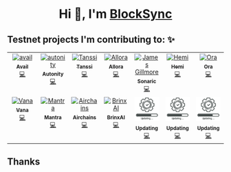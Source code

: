 <h1 align="center">Hi 👋, I'm <a href="https://block-sync.com/" target="blank">
BlockSync</a></h1>


## Testnet projects I'm contributing to: ✨
<!-- ALL-CONTRIBUTORS-LIST:START - Do not remove or modify this section -->
<!-- prettier-ignore-start -->
<!-- markdownlint-disable -->
<table>
  <tbody>
    <tr>
      <td align="center" valign="top" width="14.28%"><a href="https://github.com/0xblocksync/testnet/tree/main/avail"><img src="https://pbs.twimg.com/profile_images/1671126588694609920/THQgYJtf_400x400.png" width="100px;" alt="avail"/><br /><sub><b>Avail</b></sub></a><br /><a href="https://github.com/0xblocksync/testnet/tree/main/avail" title="Code">💻</a></td>
      <td align="center" valign="top" width="14.28%"><a href="https://github.com/0xblocksync/testnet/tree/main/autonity"><img src="https://pbs.twimg.com/profile_images/1627678067459063811/pICOOrh-_400x400.jpg" width="100px;" alt="autonity"/><br /><sub><b>Autonity</b></sub></a><br /><a href="https://github.com/0xblocksync/testnet/tree/main/autonity" title="Code">💻</a></td>
      <td align="center" valign="top" width="14.28%"><a href="https://github.com/0xblocksync/testnet/tree/main/tanssi"><img src="https://pbs.twimg.com/profile_images/1802005573627527168/eqO696at_400x400.jpg" width="100px;" alt="Tanssi"/><br /><sub><b>Tanssi</b></sub></a><br /><a href="https://github.com/0xblocksync/testnet/tree/main/tanssi" title="Code">💻</a></td>
      <td align="center" valign="top" width="14.28%"><a href="https://github.com/0xblocksync/testnet/tree/main/allora"><img src="https://pbs.twimg.com/profile_images/1793726657783812096/sDRnXVCd_400x400.jpg" width="100px;" alt="Allora"/><br /><sub><b>Allora</b></sub></a><br /><a href="https://github.com/0xblocksync/testnet/tree/main/allora" title="Code">💻</a></td>
      <td align="center" valign="top" width="14.28%"><a href="https://github.com/0xblocksync/testnet/tree/main/sonaric"><img src="https://pbs.twimg.com/profile_images/1790180518979620864/xA4bAt7X_400x400.png" width="100px;" alt="James Gillmore"/><br /><sub><b>Sonaric</b></sub></a><br /><a href="https://github.com/0xblocksync/testnet/tree/main/sonaric" title="Code">💻</a></td>
      <td align="center" valign="top" width="14.28%"><a href="https://github.com/0xblocksync/testnet/tree/main/hemi"><img src="https://pbs.twimg.com/profile_images/1834303544632991744/QEWxDxD4_400x400.png" width="100px;" alt="Hemi"/><br /><sub><b>Hemi</b></sub></a><br /><a href="https://github.com/0xblocksync/testnet/tree/main/hemi" title="Code">💻</a></td>
      <td align="center" valign="top" width="14.28%"><a href="https://github.com/0xblocksync/testnet/tree/main/Ora"><img src="https://pbs.twimg.com/profile_images/1778285790126321664/jVXadRx3_400x400.jpg" width="100px;" alt="Ora"/><br /><sub><b>Ora</b></sub></a><br /> <a href="https://github.com/0xblocksync/testnet/tree/main/Ora" title="Code">💻</a> </td>
    </tr>
    <tr>
      <td align="center" valign="top" width="14.28%"><a href="https://github.com/0xblocksync/testnet/tree/main/vana"><img src="https://pbs.twimg.com/profile_images/1854306364362784777/n_7fkh7I_400x400.jpg" width="100px;" alt="Vana"/><br /><sub><b>Vana</b></sub></a><br /><a href="https://github.com/0xblocksync/testnet/tree/main/vana" title="Vana">💻</a></td>
      <td align="center" valign="top" width="14.28%"><a href="https://github.com/0xblocksync/testnet/tree/main/mantra"><img src="https://pbs.twimg.com/profile_images/1790339778346618880/ihlLQAMC_400x400.jpg" width="100px;" alt="Mantra"/><br /><sub><b>Mantra</b></sub></a><br /><a href="https://github.com/0xblocksync/testnet/tree/main/mantra" title="Mantra">💻</a></td>
      <td align="center" valign="top" width="14.28%"><a href="https://github.com/0xblocksync/testnet/tree/main/airchains"><img src="https://pbs.twimg.com/profile_images/1689908960726245376/NSEHl_ga_400x400.jpg" width="100px;" alt="Airchains"/><br /><sub><b>Airchains</b></sub></a><br /><a href="https://github.com/0xblocksync/testnet/tree/main/airchains" title="Airchains">💻</a></td>
      <td align="center" valign="top" width="14.28%"><a href="https://github.com/0xblocksync/testnet/tree/main/binxai"><img src="https://pbs.twimg.com/profile_images/1807662810521849856/iJKc7Rg7_400x400.jpg" width="100px;" alt="BrinxAI"/><br /><sub><b>BrinxAI</b></sub></a><br /><a href="https://github.com/0xblocksync/testnet/tree/main/binxai" title="BrinxAI">💻</a></td>
      <td align="center" valign="top" width="14.28%"><a href=""><img src="https://raw.githubusercontent.com/0xblocksync/testnet/refs/heads/main/updating.png" width="100px;" alt="Updating"/><br /><sub><b>Updating</b></sub></a><br /><a href="" title="Updating">💻</a></td>
      <td align="center" valign="top" width="14.28%"><a href=""><img src="https://raw.githubusercontent.com/0xblocksync/testnet/refs/heads/main/updating.png" width="100px;" alt="Updating"/><br /><sub><b>Updating</b></sub></a><br /><a href="" title="Updating">💻</a></td>
      <td align="center" valign="top" width="14.28%"><a href=""><img src="https://raw.githubusercontent.com/0xblocksync/testnet/refs/heads/main/updating.png" width="100px;" alt="Updating"/><br /><sub><b>Updating</b></sub></a><br /><a href="" title="Updating">💻</a></td>
    </tr> 
  </tbody>
</table>

<!-- markdownlint-restore -->
<!-- prettier-ignore-end -->

<!-- ALL-CONTRIBUTORS-LIST:END -->

## Thanks
